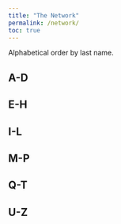 ```yaml
---
title: "The Network"
permalink: /network/
toc: true
---
```

Alphabetical order by last name. 
## A-D
## E-H
## I-L
## M-P
## Q-T
## U-Z
